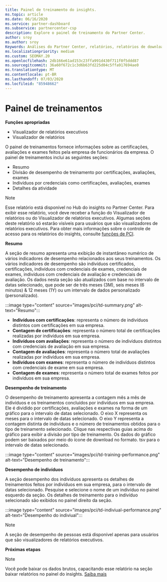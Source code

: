```yaml
---
title: Painel de treinamento do insights.
ms.topic: article
ms.date: 06/16/2020
ms.service: partner-dashboard
ms.subservice: partnercenter-csp
description: Explore o painel de treinamento do Partner Center.
author: sroy
ms.author: sroy
Keywords: Análises do Partner Center, relatórios, relatórios de download
ms.localizationpriority: medium
ms.custom: SEOMAY.20
ms.openlocfilehash: 2db166e61ad153c23ffa991d430f711f0f5ddd87
ms.sourcegitcommit: 36a60f672c1c3d6b63fd225d04c5ffa917694ae0
ms.translationtype: MT
ms.contentlocale: pt-BR
ms.lasthandoff: 07/03/2020
ms.locfileid: "85948662"
---
```

# <a name="trainings-dashboard"></a>Painel de treinamentos

**Funções apropriadas**
- Visualizador de relatórios executivos
- Visualizador de relatórios

O painel de treinamentos fornece informações sobre as certificações, avaliações e exames feitos pela empresa de funcionários da empresa. O painel de treinamentos inclui as seguintes seções:

- Resumo
- Divisão de desempenho de treinamento por certificações, avaliações, exames
- Indivíduos por credenciais como certificações, avaliações, exames
- Detalhes da atividade

>[!NOTE] 
>Esse relatório está disponível no Hub do insights no Partner Center. Para exibir esse relatório, você deve receber a função do Visualizador de relatórios ou do Visualizador de relatórios executivos. Algumas seções deste relatório só estarão visíveis para usuários que são visualizadores de relatórios executivos. Para obter mais informações sobre o controle de acesso para os relatórios do insights, consulte [funções de PCI](pci-roles.md).

**Resumo**

A seção de resumo apresenta uma exibição de instantâneo numérico de vários indicadores de desempenho relacionados aos seus treinamentos. Os vários indicadores de desempenho são indivíduos certificados, certificações, indivíduos com credenciais de exames, credenciais de exames, indivíduos com credenciais de avaliação e credenciais de avaliação. Os dados nesta seção são atualizados com base no intervalo de datas selecionado, que pode ser de três meses (3M), seis meses (6 minutos) & 12 meses (1Y) ou um intervalo de dados personalizado (personalizado). 

:::image type="content" source="images/pci/td-summary.png" alt-text="Resumo":::

- **Indivíduos com certificações**: representa o número de indivíduos distintos com certificações em sua empresa.
- **Contagem de certificações**: representa o número total de certificações realizadas por indivíduos em sua empresa.
- **Indivíduos com avaliações**: representa o número de indivíduos distintos com credenciais de avaliação em sua empresa. 
- **Contagem de avaliações**: representa o número total de avaliações realizadas por indivíduos em sua empresa.
- **Indivíduos com exames**: representa o número de indivíduos distintos com credenciais de exame em sua empresa. 
- **Contagem de exames**: representa o número total de exames feitos por indivíduos em sua empresa.

**Desempenho de treinamento**

O desempenho de treinamento apresenta a contagem mês a mês de indivíduos e os treinamentos concluídos por indivíduos em sua empresa. Ele é dividido por certificações, avaliações e exames na forma de um gráfico para o intervalo de datas selecionado. O eixo X representa os meses para o intervalo de datas selecionado. O eixo Y representa a contagem distinta de indivíduos e o número de treinamentos obtidos para o tipo de treinamento selecionado. Clique nas respectivas guias acima do gráfico para exibir a divisão por tipo de treinamento. Os dados do gráfico podem ser baixados por meio do ícone de download no formato. tsv para o intervalo de datas selecionado.

:::image type="content" source="images/pci/td-training-performance.png" alt-text="Desempenho de treinamento":::

**Desempenho de indivíduos**

A seção desempenho dos indivíduos apresenta os detalhes de treinamentos feitos por indivíduos em sua empresa, para o intervalo de datas selecionado. Pesquise e selecione o nome de um indivíduo no painel esquerdo da seção. Os detalhes de treinamento para o indivíduo selecionado são exibidos no painel direito da seção.

:::image type="content" source="images/pci/td-indiviual-performance.png" alt-text="Desempenho do indiviual":::

>[!NOTE] 
> A seção de desempenho de pessoas está disponível apenas para usuários que são visualizadores de relatórios executivos. 

**Próximas etapas**

>[!NOTE] 
> Você pode baixar os dados brutos, capacitando esse relatório na seção baixar relatórios no painel do insights. [Saiba mais](pci-download-reports.md) 


